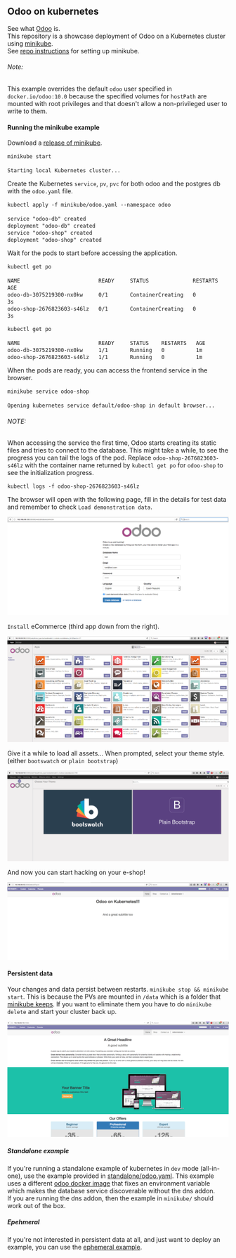 Odoo on kubernetes
---

See what [Odoo](https://github.com/odoo/odoo) is.  
This repository is a showcase deployment of Odoo on a Kubernetes cluster using
[minikube](https://github.com/kubernetes/minikube).  
See [repo instructions](https://github.com/kubernetes/minikube#installation) for
setting up minikube.  

###### Note:
This example overrides the default `odoo` user specified in
`docker.io/odoo:10.0` because the specified volumes for `hostPath` are mounted
with root privileges and that doesn't allow a non-privileged user to write to
them.

#### Running the minikube example
Download a [release of
minikube](https://github.com/kubernetes/minikube/releases).  

```
minikube start

Starting local Kubernetes cluster...
```

Create the Kubernetes `service`, `pv`, `pvc` for both odoo and the postgres db
with the `odoo.yaml` file.
```
kubectl apply -f minikube/odoo.yaml --namespace odoo

service "odoo-db" created
deployment "odoo-db" created
service "odoo-shop" created
deployment "odoo-shop" created
```

Wait for the pods to start before accessing the application.  
```
kubectl get po

NAME                         READY     STATUS              RESTARTS   AGE
odoo-db-3075219300-nx0kw     0/1       ContainerCreating   0          3s
odoo-shop-2676823603-s46lz   0/1       ContainerCreating   0          3s
```

```
kubectl get po

NAME                         READY     STATUS    RESTARTS   AGE
odoo-db-3075219300-nx0kw     1/1       Running   0          1m
odoo-shop-2676823603-s46lz   1/1       Running   0          1m
```

When the pods are ready, you can access the frontend service in the browser.  
```
minikube service odoo-shop

Opening kubernetes service default/odoo-shop in default browser...
```
###### NOTE:

When accessing the service the first time, Odoo starts creating its static files
and tries to connect to the database. This might take a while, to see the
progress you can tail the logs of the pod. Replace `odoo-shop-2676823603-s46lz`
with the container name returned by `kubectl get po` for `odoo-shop` to see the
initialization progress.

```
kubectl logs -f odoo-shop-2676823603-s46lz
```


The browser will open with the following page, fill in the details for test data
and remember to check `Load demonstration data`.  

![administrator](assets/odoo_admin.png)

`Install` eCommerce (third app down from the right).

![apps](assets/odoo_apps.png)

Give it a while to load all assets... When prompted, select your theme style.
(either `bootswatch` or `plain bootstrap`)  

![themes](assets/odoo_theme.png)


And now you can start hacking on your e-shop!  

![success](assets/odoo_success.png)

#### Persistent data
Your changes and data persist between restarts. `minikube stop && minikube
start`. This is because the PVs are mounted in `/data` which is a folder that
[minikube keeps](https://github.com/kubernetes/minikube#persistent-volumes). If
you want to eliminate them you have to do `minikube delete` and start your
cluster back up.  

![persistent](assets/odoo_persistent.png)

##### Standalone example
If you're running a standalone example of kubernetes in `dev` mode (all-in-one),
use the example provided in [standalone/odoo.yaml](./standalone). This example uses a
different [odoo docker image](https://github.com/cloudflavor/odoo-docker) that
fixes an environment variable which makes the database service discoverable
without the dns addon.  
If you are running the dns addon, then the example in `minikube/` should work
out of the box.  

##### Epehmeral
If you're not interested in persistent data at all, and just want to deploy an
example, you can use the [ephemeral example](./ephemeral).
